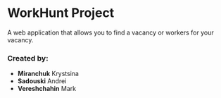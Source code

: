 # WorkHunt Project
A web application that allows you to find a vacancy or workers for your vacancy.

### Created by:
- **Miranchuk** Krystsina
- **Sadouski** Andrei
- **Vereshchahin** Mark
